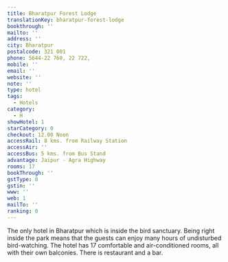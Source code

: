 ```yaml
---
title: Bharatpur Forest Lodge
translationKey: bharatpur-forest-lodge
bookthrough: ''
mailto: ''
address: ''
city: Bharatpur
postalcode: 321 001
phone: 5644-22 760, 22 722,
mobile: ''
email: ''
website: ''
note: ''
type: hotel
tags:
  - Hotels
category:
  - H
showHotel: 1
starCategory: 0
checkout: 12.00 Noon
accessRail: 8 kms. from Railway Station
accessAir: ''
accessBus: 5 kms. from Bus Stand
advantage: Jaipur - Agra Highway
rooms: 17
bookThrough: ''
gstType: 0
gstin: ''
www: ''
web: 1
mailTo: ''
ranking: 0
---
```







The only hotel in Bharatpur which is inside the bird sanctuary. Being right inside the park means that the guests can enjoy many hours of undisturbed bird-watching. The hotel has 17 comfortable and air-conditioned rooms, all with their own balconies. There is restaurant and a bar.